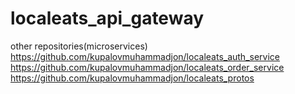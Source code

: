 # localeats_api_gateway
other repositories(microservices)
https://github.com/kupalovmuhammadjon/localeats_auth_service
https://github.com/kupalovmuhammadjon/localeats_order_service
https://github.com/kupalovmuhammadjon/localeats_protos
